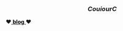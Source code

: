 <h3 style="text-align:center;"><i> CouiourC</i> </h3> 

❤<a href="https://couriourc.github.io" style="color: black;"> 
 **blog**
</a>❤

<!--
**couriourc/couriourc** is a ✨ _special_ ✨ repository because its `README.md` (this file) appears on your GitHub profile.

Here are some ideas to get you started:

- 🔭 I’m currently working on ...
- 🌱 I’m currently learning ...
- 👯 I’m looking to collaborate on ...
- 🤔 I’m looking for help with ...
- 💬 Ask me about ...
- 📫 How to reach me: ...
- 😄 Pronouns: ...
- ⚡ Fun fact: ...
-->
